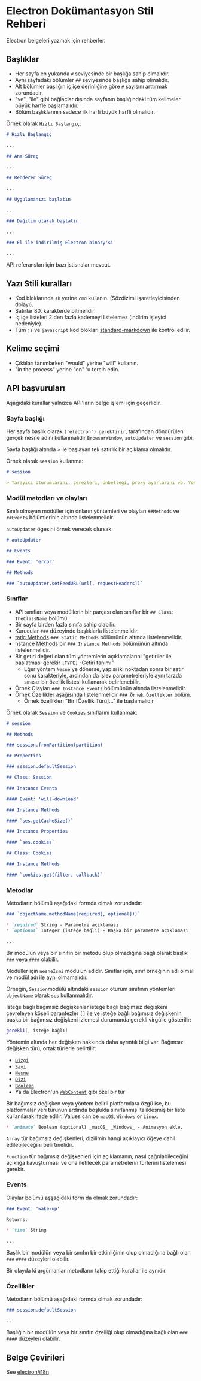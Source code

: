 # Electron Dokümantasyon Stil Rehberi

Electron belgeleri yazmak için rehberler.

## Başlıklar

* Her sayfa en yukarıda `#` seviyesinde bir başlığa sahip olmalıdır.
* Aynı sayfadaki bölümler `##` seviyesinde başlığa sahip olmalıdır.
* Alt bölümler başlığın iç içe derinliğine göre `#` sayısını arttırmak zorundadır.
* "ve", "ile" gibi bağlaçlar dışında sayfanın başlığındaki tüm kelimeler büyük harfle başlamalıdır.
* Bölüm başlıklarının sadece ilk harfi büyük harfli olmalıdır.

Örnek olarak `Hızlı Başlangıç`:

```markdown
# Hızlı Başlangıç

...

## Ana Süreç

...

## Renderer Süreç

...

## Uygulamanızı başlatın

...

### Dağıtım olarak başlatın

...

### El ile indirilmiş Electron binary'si

...
```

API referansları için bazı istisnalar mevcut.

## Yazı Stili kuralları

* Kod bloklarında `sh` yerine `cmd` kullanın. (Sözdizimi işaretleyicisinden dolayı).
* Satırlar 80. karakterde bitmelidir.
* İç içe listeleri 2'den fazla kademeyi listelemez (indirim işleyici nedeniyle).
* Tüm `js` ve `javascript` kod blokları [standard-markdown](http://npm.im/standard-markdown) ile kontrol edilir.

## Kelime seçimi

* Çıktıları tanımlarken "would" yerine "will" kullanın.
* "in the process" yerine "on" 'u tercih edin.

## API başvuruları

Aşağıdaki kurallar yalnızca API'ların belge işlemi için geçerlidir.

### Sayfa başlığı

Her sayfa başlık olarak `('electron') gerektirir`, tarafından döndürülen gerçek nesne adını kullanmalıdır `BrowserWindow`, `autoUpdater` ve `session` gibi.

Sayfa başlığı altında `>` ile başlayan tek satırlık bir açıklama olmalıdır.

Örnek olarak `session` kullanma:

```markdown
# session

> Tarayıcı oturumlarını, çerezleri, önbelleği, proxy ayarlarını vb. Yönetin.
```

### Modül metodları ve olayları

Sınıfı olmayan modüller için onların yöntemleri ve olayları `##Methods` ve `##Events` bölümlerinin altında listelenmelidir.

`autoUpdater` ögesini örnek verecek olursak:

```markdown
# autoUpdater

## Events

### Event: 'error'

## Methods

### `autoUpdater.setFeedURL(url[, requestHeaders])`
```

### Sınıflar

* API sınıfları veya modüllerin bir parçası olan sınıflar bir `## Class: TheClassName` bölümü.
* Bir sayfa birden fazla sınıfa sahip olabilir.
* Kurucular `###` düzeyinde başlıklarla listelenmelidir.
* [tatic Methods](https://developer.mozilla.org/en-US/docs/Web/JavaScript/Reference/Classes/static) `### Static Methods` bölümünün altında listelenmelidir.
* [nstance Methods](https://developer.mozilla.org/en-US/docs/Web/JavaScript/Reference/Classes#Prototype_methods) bir `### Instance Methods` bölümünün altında listelenmelidir.
* Bir getiri değeri olan tüm yöntemlerin açıklamalarını "getiriler ile başlatması gerekir `[TYPE]` -Getiri tanımı" 
  * Eğer yöntem `Nesne`'ye dönerse, yapısı iki noktadan sonra bir satır sonu karakteriyle, ardından da işlev parametreleriyle aynı tarzda sırasız bir özellik listesi kullanarak belirlenebilir.
* Örnek Olayları `### Instance Events` bölümünün altında listelenmelidir.
* Örnek Özellikler aşağısında listelenmelidir `### Örnek Özellikler` bölüm. 
  * Örnek özellikleri "Bir [Özellik Türü]..." ile başlamalıdır

Örnek olarak `Session` ve `Cookies` sınıflarını kullanmak:

```markdown
# session

## Methods

### session.fromPartition(partition)

## Properties

### session.defaultSession

## Class: Session

### Instance Events

#### Event: 'will-download'

### Instance Methods

#### `ses.getCacheSize()`

### Instance Properties

#### `ses.cookies`

## Class: Cookies

### Instance Methods

#### `cookies.get(filter, callback)`
```

### Metodlar

Metodların bölümü aşağıdaki formda olmak zorundadır:

```markdown
### `objectName.methodName(required[, optional]))`

* `required` String - Parametre açıklaması
* `optional` Integer (isteğe bağlı) - Başka bir parametre açıklaması

...
```

Bir modülün veya bir sınıfın bir metodu olup olmadığına bağlı olarak başlık `###` veya `####` olabilir.

Modüller için `nesneİsmi` modülün adıdır. Sınıflar için, sınıf örneğinin adı olmalı ve modül adı ile aynı olmamalıdır.

Örneğin, `Session`modülü altındaki `session` oturum sınıfının yöntemleri `objectName` olarak `ses` kullanmalıdır.

İsteğe bağlı bağımsız değişkenler isteğe bağlı bağımsız değişkeni çevreleyen köşeli parantezler `[]` ile ve isteğe bağlı bağımsız değişkenin başka bir bağımsız değişkeni izlemesi durumunda gerekli virgülle gösterilir:

```sh
gerekli[, isteğe bağlı]
```

Yöntemin altında her değişken hakkında daha ayrıntılı bilgi var. Bağımsız değişken türü, ortak türlerle belirtilir:

* [`Dizgi`](https://developer.mozilla.org/en-US/docs/Web/JavaScript/Reference/Global_Objects/String)
* [`Sayı`](https://developer.mozilla.org/en-US/docs/Web/JavaScript/Reference/Global_Objects/Number)
* [`Nesne`](https://developer.mozilla.org/en-US/docs/Web/JavaScript/Reference/Global_Objects/Object)
* [`Dizi`](https://developer.mozilla.org/en-US/docs/Web/JavaScript/Reference/Global_Objects/Array)
* [`Boolean`](https://developer.mozilla.org/en-US/docs/Web/JavaScript/Reference/Global_Objects/Boolean)
* Ya da Electron'un [`WebContent`](api/web-contents.md) gibi özel bir tür

Bir bağımsız değişken veya yöntem belirli platformlara özgü ise, bu platformalar veri türünün ardında boşlukla sınırlanmış italikleşmiş bir liste kullanılarak ifade edilir. Values can be `macOS`, `Windows` or `Linux`.

```markdown
* `animate` Boolean (optional) _macOS_ _Windows_ - Animasyon ekle.
```

`Array` tür bağımsız değişkenleri, dizilimin hangi açıklayıcı öğeye dahil edilebileceğini belirtmelidir.

`Function` tür bağımsız değişkenleri için açıklamanın, nasıl çağrılabileceğini açıklığa kavuşturması ve ona iletilecek parametrelerin türlerini listelemesi gerekir.

### Events

Olaylar bölümü aşşağıdaki form da olmak zorundadır:

```markdown
### Event: 'wake-up'

Returns:

* `time` String

...
```

Başlık bir modülün veya bir sınıfın bir etkinliğinin olup olmadığına bağlı olan `###` `####` düzeyleri olabilir.

Bir olayda ki argümanlar metodların takip ettiği kurallar ile aynıdır.

### Özellikler

Metodların bölümü aşağıdaki formda olmak zorundadır:

```markdown
### session.defaultSession

...
```

Başlığın bir modülün veya bir sınıfın özelliği olup olmadığına bağlı olan `###` `####` düzeyleri olabilir.

## Belge Çevirileri

See [electron/i18n](https://github.com/electron/i18n#readme)